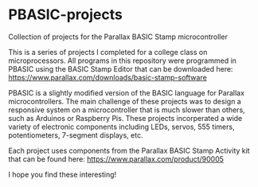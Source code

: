 # PBASIC-projects
Collection of projects for the Parallax BASIC Stamp microcontroller

This is a series of projects I completed for a college class on microprocessors. All programs in this repository were programmed in PBASIC using the BASIC Stamp Editor that can be downloaded here: https://www.parallax.com/downloads/basic-stamp-software

PBASIC is a slightly modified version of the BASIC language for Parallax microcontrollers. The main challenge of these projects was to design a responsive system on a microcontroller that is much slower than others, such as Arduinos or Raspberry Pis. These projects incorperated a wide variety of electronic components including LEDs, servos, 555 timers, potentiometers, 7-segment displays, etc.

Each project uses components from the Parallax BASIC Stamp Activity kit that can be found here: https://www.parallax.com/product/90005

I hope you find these interesting!
